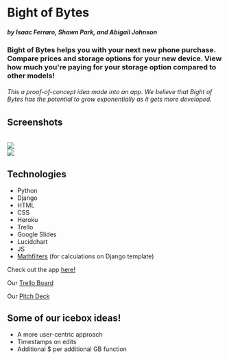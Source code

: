 # **Bight of Bytes**
#### *by Isaac Ferraro, Shawn Park, and Abigail Johnson*


### Bight of Bytes helps you with your next new phone purchase. Compare prices and storage options for your new device. View how much you're paying for your storage option compared to other models!

###### This a proof-of-concept idea made into an app. We believe that Bight of Bytes has the potential to grow exponentially as it gets more developed. 

## Screenshots
<br>
<img src="https://i.imgur.com/nD9G3It.png">
<br>
<img src="https://i.imgur.com/i8ggoX1.png">

## Technologies
-   Python
-   Django
-   HTML
-   CSS
-   Heroku
-   Trello
-   Google Slides
-   Lucidchart
-   JS
-  [Mathfilters](https://pypi.org/project/django-mathfilters/) (for calculations on Django template)

Check out the app [here!](https://bight-of-bytes.herokuapp.com/)

Our [Trello Board](https://trello.com/b/xRmt9PIV/bight-of-bytes)

Our [Pitch Deck](https://docs.google.com/presentation/d/1YDbV3SVLELO-hB_njetRAzgs3eehuN8egM2gUyePXj8/edit?usp=sharing)

## Some of our icebox ideas!
-   A more user-centric approach
-   Timestamps on edits
-   Additional $ per additional GB function
